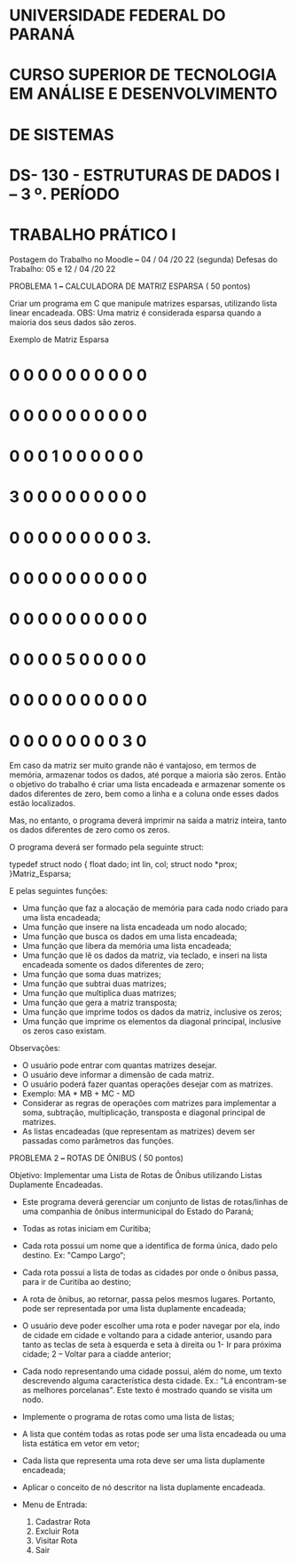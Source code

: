 # UNIVERSIDADE FEDERAL DO PARANÁ

# CURSO SUPERIOR DE TECNOLOGIA EM ANÁLISE E DESENVOLVIMENTO

# DE SISTEMAS

# DS- 130 - ESTRUTURAS DE DADOS I – 3 º. PERÍODO

# TRABALHO PRÁTICO I

Postagem do Trabalho no Moodle **–** 04 / 04 /20 22 (segunda)
Defesas do Trabalho: 05 e 12 / 04 /20 22

PROBLEMA 1 **–** CALCULADORA DE MATRIZ ESPARSA ( 50 pontos)

Criar um programa em C que manipule matrizes esparsas, utilizando lista linear encadeada.
OBS: Uma matriz é considerada esparsa quando a maioria dos seus dados são zeros.

Exemplo de Matriz Esparsa

# 0 0 0 0 0 0 0 0 0 0

# 0 0 0 0 0 0 0 0 0 0

# 0 0 0 1 0 0 0 0 0 0

# 3 0 0 0 0 0 0 0 0 0

# 0 0 0 0 0 0 0 0 0 3.

# 0 0 0 0 0 0 0 0 0 0

# 0 0 0 0 0 0 0 0 0 0

# 0 0 0 0 5 0 0 0 0 0

# 0 0 0 0 0 0 0 0 0 0

# 0 0 0 0 0 0 0 0 3 0

Em caso da matriz ser muito grande não é vantajoso, em termos de memória, armazenar todos os
dados, até porque a maioria são zeros. Então o objetivo do trabalho é criar uma lista encadeada e
armazenar somente os dados diferentes de zero, bem como a linha e a coluna onde esses dados
estão localizados.


Mas, no entanto, o programa deverá imprimir na saída a matriz inteira, tanto os dados diferentes de
zero como os zeros.

O programa deverá ser formado pela seguinte struct:

typedef struct nodo
{
float dado;
int lin, col;
struct nodo *prox;
}Matriz_Esparsa;

E pelas seguintes funções:

- Uma função que faz a alocação de memória para cada nodo criado para uma lista
    encadeada;
- Uma função que insere na lista encadeada um nodo alocado;
- Uma função que busca os dados em uma lista encadeada;
- Uma função que libera da memória uma lista encadeada;
- Uma função que lê os dados da matriz, via teclado, e inseri na lista encadeada somente os
    dados diferentes de zero;
- Uma função que soma duas matrizes;
- Uma função que subtrai duas matrizes;
- Uma função que multiplica duas matrizes;
- Uma função que gera a matriz transposta;
- Uma função que imprime todos os dados da matriz, inclusive os zeros;
- Uma função que imprime os elementos da diagonal principal, inclusive os zeros caso
    existam.

Observações:

- O usuário pode entrar com quantas matrizes desejar.
- O usuário deve informar a dimensão de cada matriz.
- O usuário poderá fazer quantas operações desejar com as matrizes.
- Exemplo: MA * MB + MC - MD
- Considerar as regras de operações com matrizes para implementar a soma, subtração,
    multiplicação, transposta e diagonal principal de matrizes.
- As listas encadeadas (que representam as matrizes) devem ser passadas como
    parâmetros das funções.


PROBLEMA 2 **–** ROTAS DE ÔNIBUS ( 50 pontos)

Objetivo: Implementar uma Lista de Rotas de Ônibus utilizando Listas Duplamente Encadeadas.

- Este programa deverá gerenciar um conjunto de listas de rotas/linhas de uma companhia
    de ônibus intermunicipal do Estado do Paraná;
- Todas as rotas iniciam em Curitiba;
- Cada rota possui um nome que a identifica de forma única, dado pelo destino. Ex: "Campo
    Largo“;
- Cada rota possui a lista de todas as cidades por onde o ônibus passa, para ir de Curitiba
    ao destino;
- A rota de ônibus, ao retornar, passa pelos mesmos lugares. Portanto, pode ser
    representada por uma lista duplamente encadeada;
- O usuário deve poder escolher uma rota e poder navegar por ela, indo de cidade em
    cidade e voltando para a cidade anterior, usando para tanto as teclas de seta à esquerda e
    seta à direita ou 1- Ir para próxima cidade; 2 – Voltar para a ciadde anterior;
- Cada nodo representando uma cidade possui, além do nome, um texto descrevendo
    alguma característica desta cidade. Ex.: "Lá encontram-se as melhores porcelanas". Este
    texto é mostrado quando se visita um nodo.
- Implemente o programa de rotas como uma lista de listas;
- A lista que contém todas as rotas pode ser uma lista encadeada ou uma lista estática em
    vetor em vetor;


- Cada lista que representa uma rota deve ser uma lista duplamente encadeada;
- Aplicar o conceito de nó descritor na lista duplamente encadeada.
- Menu de Entrada:
    1. Cadastrar Rota
    2. Excluir Rota
    3. Visitar Rota
    4. Sair




